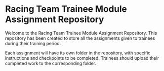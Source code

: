 # Racing Team Trainee Module Assignment Repository
Welcome to the Racing Team Trainee Module Assignment Repository. This repository has been created to store all the assignments given to trainees during their training period.


Each assignment will have its own folder in the repository, with specific instructions and checkpoints to be completed. Trainees should upload their completed work to the corresponding folder.

